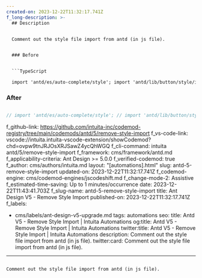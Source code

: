 ```yaml
---
created-on: 2023-12-22T11:32:17.741Z
f_long-description: >-
  ## Description


  Comment out the style file import from antd (in js file).


  ### Before


  ```TypeScript

  import 'antd/es/auto-complete/style'; import 'antd/lib/button/style/index.less'; import 'antd/dist/antd.compact.min.css';

  ```


  ### After


  ```TypeScript

  // import 'antd/es/auto-complete/style'; // import 'antd/lib/button/style/index.less'; // import 'antd/dist/antd.compact.min.css';

  ```
f_github-link: https://github.com/intuita-inc/codemod-registry/tree/main/codemods/antd/5/remove-style-import
f_vs-code-link: vscode://intuita.intuita-vscode-extension/showCodemod?chd=ovpw9tnJRJOsXRJSawZ4ycQhWGQ
f_cli-command: intuita antd/5/remove-style-import
f_framework: cms/framework/antd.md
f_applicability-criteria: Ant Design >= 5.0.0
f_verified-codemod: true
f_author: cms/authors/intuita.md
layout: "[automations].html"
slug: antd-5-remove-style-import
updated-on: 2023-12-22T11:32:17.741Z
f_codemod-engine: cms/codemod-engines/jscodeshift.md
f_change-mode-2: Assistive
f_estimated-time-saving: Up to 1 minutes/occurrence
date: 2023-12-22T11:43:41.703Z
f_slug-name: antd-5-remove-style-import
title: Ant Design V5 - Remove Style Import
published-on: 2023-12-22T11:32:17.741Z
f_labels:
  - cms/labels/ant-design-v5-upgrade.md
tags: automations
seo:
  title: Antd V5 - Remove Style Import | Intuita Automations
  og:title: Antd V5 - Remove Style Import | Intuita Automations
  twitter:title: Antd V5 - Remove Style Import | Intuita Automations
  description: Comment out the style file import from antd (in js file).
  twitter:card: Comment out the style file import from antd (in js file).
---
```

Comment out the style file import from antd (in js file).